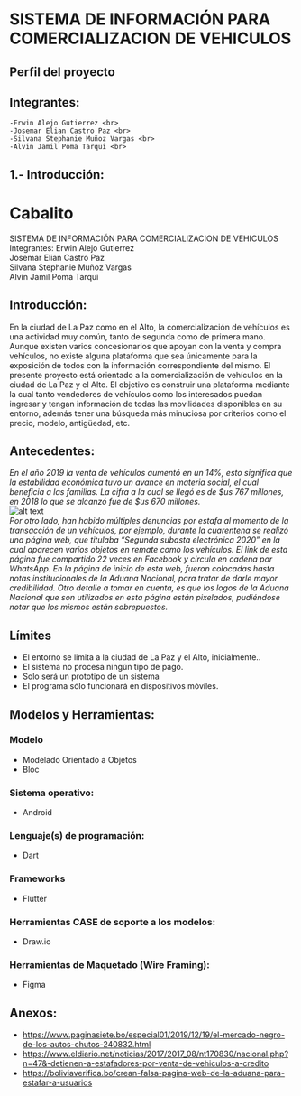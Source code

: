 # SISTEMA DE INFORMACIÓN PARA COMERCIALIZACION DE VEHICULOS
## Perfil del proyecto 
## Integrantes: <br>
	-Erwin Alejo Gutierrez <br>
	-Josemar Elian Castro Paz <br>
	-Silvana Stephanie Muñoz Vargas <br>
	-Alvin Jamil Poma Tarqui <br>
## 1.- Introducción:
# Cabalito
SISTEMA DE INFORMACIÓN PARA COMERCIALIZACION DE VEHICULOS
Integrantes:
	Erwin Alejo Gutierrez<br>
	Josemar Elian Castro Paz<br>
	Silvana Stephanie Muñoz Vargas<br>
	Alvin Jamil Poma Tarqui<br>
## Introducción:

En la ciudad de La Paz como en el Alto, la comercialización de vehículos es una actividad muy común, tanto de segunda como de primera mano. Aunque existen varios concesionarios que apoyan con la venta y compra vehículos, no existe alguna plataforma que sea únicamente para la exposición de todos con la información correspondiente del mismo. El presente proyecto está orientado a la comercialización de vehículos en la ciudad de La Paz y el Alto. El objetivo es construir una plataforma mediante la cual tanto vendedores de vehículos como los interesados puedan ingresar y tengan información de todas las movilidades disponibles en su entorno, además tener una búsqueda más minuciosa por criterios como el precio, modelo, antigüedad, etc.<br>	
## Antecedentes:

_En el año 2019 la venta de vehículos aumentó en un 14%, esto significa que la estabilidad económica tuvo un avance en materia social, el cual beneficia a las familias. La cifra a la cual se llegó es de $us 767 millones, en 2018 lo que se alcanzó fue de $us 670 millones._
<br>
![alt text](https://imgur.com/a/Z9cazRi)
<br>
_Por otro lado, han habido múltiples denuncias por estafa al momento de la transacción de un vehículos, por ejemplo, durante la cuarentena se realizó una página web, que titulaba “Segunda subasta electrónica 2020” en la cual aparecen varios objetos en remate como los vehículos. El link de esta página fue compartido 22 veces en Facebook y circula en cadena por WhatsApp. En la página de inicio de esta web, fueron colocadas hasta notas institucionales de la Aduana Nacional, para tratar de darle mayor credibilidad. Otro detalle a tomar en cuenta, es que los logos de la Aduana Nacional que son utilizados en esta página están pixelados, pudiéndose notar que los mismos están sobrepuestos._
<br>
## Límites
* El entorno se limita a la ciudad de La Paz y el Alto, inicialmente.. </br>
* El sistema no procesa ningún tipo de pago. </br>
* Solo será un prototipo de un sistema</br>
* El programa sólo funcionará en dispositivos móviles.</br>
## Modelos y Herramientas:
### Modelo
* Modelado Orientado a Objetos
* Bloc
### Sistema operativo:
* Android
### Lenguaje(s) de programación:
* Dart
### Frameworks
* Flutter
### Herramientas CASE de soporte a los modelos:
* Draw.io
### Herramientas de Maquetado (Wire Framing):
* Figma
## Anexos: 
* https://www.paginasiete.bo/especial01/2019/12/19/el-mercado-negro-de-los-autos-chutos-240832.html
* https://www.eldiario.net/noticias/2017/2017_08/nt170830/nacional.php?n=47&-detienen-a-estafadores-por-venta-de-vehiculos-a-credito
* https://boliviaverifica.bo/crean-falsa-pagina-web-de-la-aduana-para-estafar-a-usuarios

